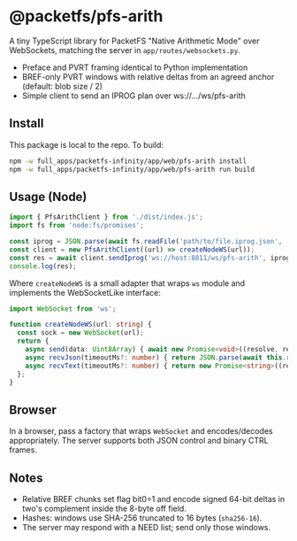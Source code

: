 # @packetfs/pfs-arith

A tiny TypeScript library for PacketFS "Native Arithmetic Mode" over WebSockets, matching the server in `app/routes/websockets.py`.

- Preface and PVRT framing identical to Python implementation
- BREF-only PVRT windows with relative deltas from an agreed anchor (default: blob size / 2)
- Simple client to send an IPROG plan over ws://.../ws/pfs-arith

## Install

This package is local to the repo. To build:

```bash
npm -w full_apps/packetfs-infinity/app/web/pfs-arith install
npm -w full_apps/packetfs-infinity/app/web/pfs-arith run build
```

## Usage (Node)

```ts
import { PfsArithClient } from './dist/index.js';
import fs from 'node:fs/promises';

const iprog = JSON.parse(await fs.readFile('path/to/file.iprog.json', 'utf8'));
const client = new PfsArithClient((url) => createNodeWS(url));
const res = await client.sendIprog('ws://host:8811/ws/pfs-arith', iprog, 'transfer123');
console.log(res);
```

Where `createNodeWS` is a small adapter that wraps `ws` module and implements the WebSocketLike interface:

```ts
import WebSocket from 'ws';

function createNodeWS(url: string) {
  const sock = new WebSocket(url);
  return {
    async send(data: Uint8Array) { await new Promise<void>((resolve, reject) => { sock.send(data, (err) => err ? reject(err) : resolve()); }); },
    async recvJson(timeoutMs?: number) { return JSON.parse(await this.recvText(timeoutMs)); },
    async recvText(timeoutMs?: number) { return new Promise<string>((resolve, reject) => { const t = setTimeout(() => reject(new Error('timeout')), timeoutMs ?? 0); sock.once('message', (d) => { clearTimeout(t); resolve(typeof d === 'string' ? d : Buffer.from(d as any).toString('utf8')); }); }); },
  };
}
```

## Browser

In a browser, pass a factory that wraps `WebSocket` and encodes/decodes appropriately. The server supports both JSON control and binary CTRL frames.

## Notes

- Relative BREF chunks set flag bit0=1 and encode signed 64-bit deltas in two's complement inside the 8-byte off field.
- Hashes: windows use SHA-256 truncated to 16 bytes (`sha256-16`).
- The server may respond with a NEED list; send only those windows.
